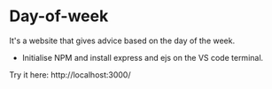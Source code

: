 # Day-of-week
It's a website that gives advice based on the day of the week.

<ul> 
  <li>Initialise NPM and install express and ejs on the VS code terminal.</li>
</ul>

Try it here: http://localhost:3000/
